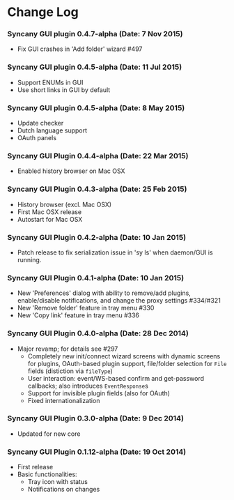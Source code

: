 Change Log
==========

### Syncany GUI plugin 0.4.7-alpha (Date: 7 Nov 2015)
- Fix GUI crashes in 'Add folder' wizard #497

### Syncany GUI plugin 0.4.5-alpha (Date: 11 Jul 2015)
- Support ENUMs in GUI
- Use short links in GUI by default

### Syncany GUI plugin 0.4.5-alpha (Date: 8 May 2015)
- Update checker
- Dutch language support
- OAuth panels

### Syncany GUI Plugin 0.4.4-alpha (Date: 22 Mar 2015)
- Enabled history browser on Mac OSX

### Syncany GUI Plugin 0.4.3-alpha (Date: 25 Feb 2015)
- History browser (excl. Mac OSX)
- First Mac OSX release
- Autostart for Mac OSX

### Syncany GUI Plugin 0.4.2-alpha (Date: 10 Jan 2015)
- Patch release to fix serialization issue in 'sy ls'
  when daemon/GUI is running.

### Syncany GUI Plugin 0.4.1-alpha (Date: 10 Jan 2015)
- New 'Preferences' dialog with ability to remove/add plugins,
  enable/disable notifications, and change the proxy settings #334/#321
- New 'Remove folder' feature in tray menu #330
- New 'Copy link' feature in tray menu #336

### Syncany GUI Plugin 0.4.0-alpha (Date: 28 Dec 2014)
- Major revamp; for details see #297
  + Completely new init/connect wizard screens with dynamic screens for
    plugins, OAuth-based plugin support, file/folder selection for
    `File` fields (distiction via `fileType`)
  + User interaction: event/WS-based confirm and get-password callbacks;
    also introduces `EventResponse`s
  + Support for invisible plugin fields (also for OAuth)
  + Fixed internationalization

### Syncany GUI Plugin 0.3.0-alpha (Date: 9 Dec 2014)
- Updated for new core

### Syncany GUI Plugin 0.1.12-alpha (Date: 19 Oct 2014)
- First release
- Basic functionalities:
  + Tray icon with status
  + Notifications on changes

